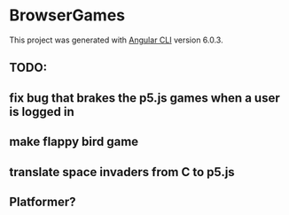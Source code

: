 # BrowserGames

This project was generated with [Angular CLI](https://github.com/angular/angular-cli) version 6.0.3.

## TODO:
 ## fix bug that brakes the p5.js games when a user is logged in
 ## make flappy bird game
 ## translate space invaders from C to p5.js
 ## Platformer?
